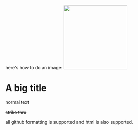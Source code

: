 here's how to do an image:
[<img src="blog524/bgnd 2.png" width="200" height="200"/>](blog524/bgnd%202.png)

# A big title

normal text

~~strike thru~~

all github formatting is supported and html is also supported.
